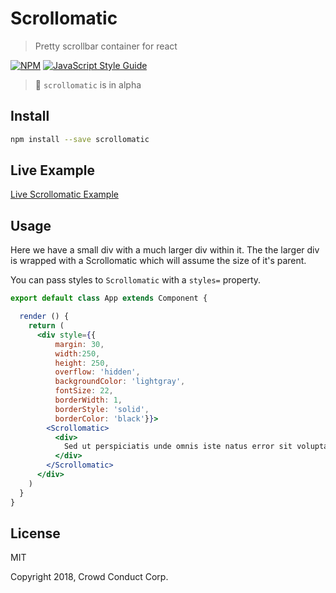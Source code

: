 # Scrollomatic

> Pretty scrollbar container for react

[![NPM](https://img.shields.io/npm/v/scrollomatic.svg)](https://www.npmjs.com/package/scrollomatic) [![JavaScript Style Guide](https://img.shields.io/badge/code_style-standard-brightgreen.svg)](https://standardjs.com)


> :baby_bottle: `scrollomatic` is in alpha

## Install

```bash
npm install --save scrollomatic
```

## Live Example

[Live Scrollomatic Example]()

## Usage

Here we have a small div with a much larger div within it. The the larger div is wrapped
with a Scrollomatic which will assume the size of it's parent. 

You can pass styles to `Scrollomatic` with a `styles=` property.

```jsx
export default class App extends Component {

  render () {
    return (
      <div style={{
          margin: 30,
          width:250, 
          height: 250, 
          overflow: 'hidden',
          backgroundColor: 'lightgray',
          fontSize: 22,
          borderWidth: 1, 
          borderStyle: 'solid',
          borderColor: 'black'}}>
        <Scrollomatic>
          <div>
            Sed ut perspiciatis unde omnis iste natus error sit voluptatem accusantium doloremque laudantium, totam rem aperiam, eaque ipsa quae ab illo inventore veritatis et quasi architecto beatae vitae dicta sunt explicabo. Nemo enim ipsam voluptatem quia voluptas sit aspernatur aut odit aut fugit, sed quia consequuntur magni dolores eos qui ratione voluptatem sequi nesciunt. Neque porro quisquam est, qui dolorem ipsum quia dolor sit amet, consectetur, adipisci velit, sed quia non numquam eius modi tempora incidunt ut labore et dolore magnam aliquam quaerat voluptatem. Ut enim ad minima veniam, quis nostrum exercitationem ullam corporis suscipit laboriosam, nisi ut aliquid ex ea commodi consequatur? Quis autem vel eum iure reprehenderit qui in ea voluptate velit esse quam nihil molestiae consequatur, vel illum qui dolorem eum fugiat quo voluptas nulla pariatur?
          </div>
        </Scrollomatic>
      </div>
    )
  }
}
```

## License

MIT

Copyright 2018, Crowd Conduct Corp.

